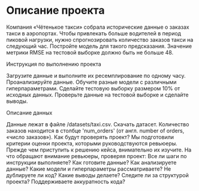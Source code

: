 # Описание проекта

Компания «Чётенькое такси» собрала исторические данные о заказах такси в аэропортах. Чтобы привлекать больше водителей в период пиковой нагрузки, нужно спрогнозировать количество заказов такси на следующий час. Постройте модель для такого предсказания.
Значение метрики RMSE на тестовой выборке должно быть не больше 48.

Инструкция по выполнению проекта

Загрузите данные и выполните их ресемплирование по одному часу.
Проанализируйте данные.
Обучите разные модели с различными гиперпараметрами. Сделайте тестовую выборку размером 10% от исходных данных.
Проверьте данные на тестовой выборке и сделайте выводы.


Описание данных

Данные лежат в файле /datasets/taxi.csv. Скачать датасет. 
Количество заказов находится в столбце 'num_orders' (от англ. number of orders, «число заказов»).
Как будут проверять проект?
Мы подготовили критерии оценки проекта, которыми руководствуются ревьюеры. Прежде чем приступить к решению кейса, внимательно их изучите. 
На что обращают внимание ревьюеры, проверяя проект:
Все ли шаги по инструкции выполняете?
Как готовите данные?
Как анализируете данные?
Какие модели и гиперпараметры рассматриваете?
Не дублируете ли код?
Какие выводы делаете?
Следите ли за структурой проекта?
Поддерживаете аккуратность кода?

